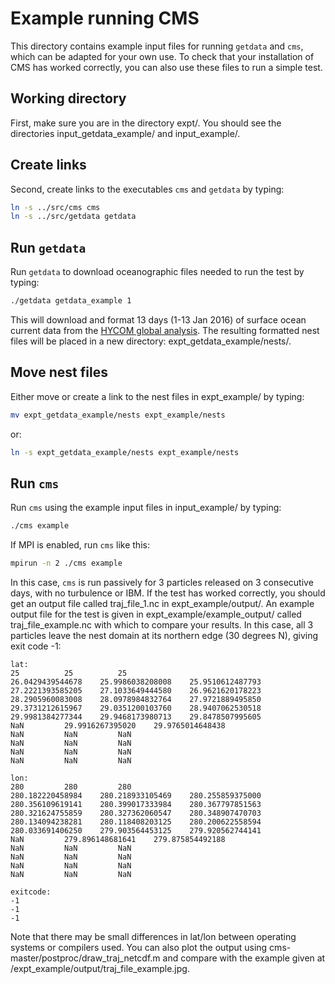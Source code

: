 # Example running CMS

This directory contains example input files for running `getdata` and `cms`, which can be adapted for your own use.
To check that your installation of CMS has worked correctly, you can also use these files to run a simple test.

## Working directory

First, make sure you are in the directory expt/.
You should see the directories input_getdata_example/ and input_example/.

## Create links

Second, create links to the executables `cms` and `getdata` by typing:

```bash
ln -s ../src/cms cms
ln -s ../src/getdata getdata
```

## Run `getdata`

Run `getdata` to download oceanographic files needed to run the test by typing:

```bash
./getdata getdata_example 1
```

This will download and format 13 days (1-13 Jan 2016) of surface ocean current data from the [HYCOM global analysis](https://hycom.org/data/glbu0pt08/expt-91pt1).
The resulting formatted nest files will be placed in a new directory: expt_getdata_example/nests/.

## Move nest files

Either move or create a link to the nest files in expt_example/ by typing:

```bash
mv expt_getdata_example/nests expt_example/nests      
```

or:

```bash
ln -s expt_getdata_example/nests expt_example/nests
```

## Run `cms`

Run `cms` using the example input files in input_example/ by typing:

```bash
./cms example
```

If MPI is enabled, run `cms` like this:

```bash
mpirun -n 2 ./cms example
```

In this case, `cms` is run passively for 3 particles released on 3 consecutive days, with no turbulence or IBM.
If the test has worked correctly, you should get an output file called traj_file_1.nc in expt_example/output/.
An example output file for the test is given in expt_example/example_output/ called traj_file_example.nc with which to compare your results.
In this case, all 3 particles leave the nest domain at its northern edge (30 degrees N), giving exit code -1:

```
lat:
25			25			25
26.0429439544678	25.9986038208008	25.9510612487793
27.2221393585205	27.1033649444580	26.9621620178223
28.2905960083008	28.0978984832764	27.9721889495850
29.3731212615967	29.0351200103760	28.9407062530518
29.9981384277344	29.9468173980713	29.8478507995605
NaN			29.9916267395020	29.9765014648438
NaN			NaN			NaN
NaN			NaN			NaN
NaN			NaN			NaN
NaN			NaN			NaN

lon: 
280			280			280
280.182220458984	280.218933105469	280.255859375000
280.356109619141	280.399017333984	280.367797851563
280.321624755859	280.327362060547	280.348907470703
280.134094238281	280.118408203125	280.200622558594
280.033691406250	279.903564453125	279.920562744141
NaN			279.896148681641	279.875854492188
NaN			NaN			NaN
NaN			NaN			NaN
NaN			NaN			NaN
NaN			NaN			NaN

exitcode:
-1
-1
-1
```

Note that there may be small differences in lat/lon between operating systems or compilers used.
You can also plot the output using cms-master/postproc/draw_traj_netcdf.m and compare with the example given at /expt_example/output/traj_file_example.jpg.
